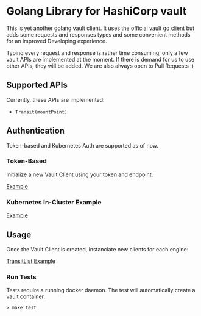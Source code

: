 # Golang Library for HashiCorp vault

This is yet another golang vault client.
It uses the [official vault go client](https://github.com/hashicorp/vault/tree/master/api) 
but adds some requests and responses types and some convenient methods for an improved Developing experience.

Typing every request and response is rather time consuming, only a few vault APIs are implemented at the moment. If there is demand for us
to use other APIs, they will be added. We are also always open to Pull Requests :)

## Supported APIs

Currently, these APIs are implemented:

-   `Transit(mountPoint)`

## Authentication

Token-based and Kubernetes Auth are supported as of now.

### Token-Based

Initialize a new Vault Client using your token and endpoint:

[Example](https://pkg.go.dev/github.com/mittwald/vaultgo#example-TokenBased)

### Kubernetes In-Cluster Example

[Example](https://pkg.go.dev/github.com/mittwald/vaultgo#example-K8sInCluster)

## Usage

Once the Vault Client is created, instanciate new clients for each engine:

[TransitList Example](https://pkg.go.dev/github.com/mittwald/vaultgo#Transit.List)

### Run Tests

Tests require a running docker daemon. The test will automatically create a vault container.
```
> make test
```
